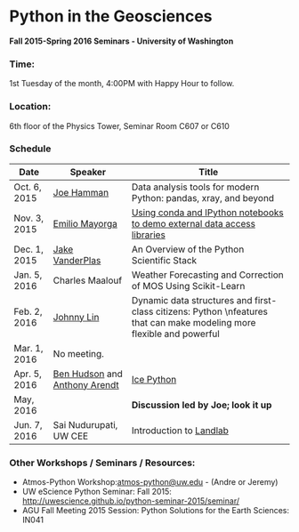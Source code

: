Python in the Geosciences
====
**Fall 2015-Spring 2016 Seminars - University of Washington**

### Time:

1st Tuesday of the month, 4:00PM with Happy Hour to follow.

### Location:

6th floor of the Physics Tower, Seminar Room C607 or C610

### Schedule

| Date | Speaker | Title |
| ---- | ---- | ---- |
| Oct. 6, 2015 | [Joe Hamman](http://joehamman.com/) | Data analysis tools for modern Python: pandas, xray, and beyond |
| Nov. 3, 2015 | [Emilio Mayorga](http://staff.washington.edu/emiliom/) | [Using conda and IPython notebooks to demo external data access libraries](https://github.com/emiliom/UW_Python_for_Geosciences/tree/master/emayorga_20151103) |
| Dec. 1, 2015 | [Jake VanderPlas](http://www.astro.washington.edu/users/vanderplas/) | An Overview of the Python Scientific Stack |
| Jan. 5, 2016 | Charles Maalouf | Weather Forecasting and Correction of MOS Using Scikit-Learn |
| Feb. 2, 2016 | [Johnny Lin](http://www.johnny-lin.com/index.shtml) | Dynamic data structures and first-class citizens: Python \nfeatures that can make modeling more flexible and powerful |
| Mar. 1, 2016 | No meeting. |
| Apr. 5, 2016 | [Ben Hudson](http://apl.uw.edu/people/profile.php?last_name=Hudson&first_name=Benjamin) and [Anthony Arendt](http://www.apl.washington.edu/people/profile.php?last_name=Arendt&first_name=Anthony) | [Ice Python](https://github.com/emiliom/UW_Python_for_Geosciences/blob/master/bhudson_aarendt_20160405) |
| May, 2016 | | **Discussion led by Joe; look it up** |
| Jun. 7, 2016 | Sai Nudurupati, UW CEE | Introduction to [Landlab](http://landlab.github.io/#/) |


### Other Workshops / Seminars / Resources:
- Atmos-Python Workshop:atmos-python@uw.edu - (Andre or Jeremy)
- UW eScience Python Seminar: Fall 2015: http://uwescience.github.io/python-seminar-2015/seminar/
- AGU Fall Meeting 2015 Session: Python Solutions for the Earth Sciences: IN041
